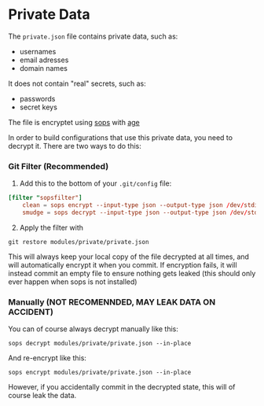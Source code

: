 # Private Data

The `private.json` file contains private data, such as:

- usernames
- email adresses
- domain names

It does not contain "real" secrets, such as:

- passwords
- secret keys

The file is encryptet using [sops](https://github.com/getsops/sops) with [age](https://github.com/FiloSottile/age)

In order to build configurations that use this private data, you need to decrypt it. There are two ways to do this:

### Git Filter (Recommended)

1. Add this to the bottom of your `.git/config` file:

```conf
[filter "sopsfilter"]
    clean = sops encrypt --input-type json --output-type json /dev/stdin | cat
	smudge = sops decrypt --input-type json --output-type json /dev/stdin
```

2. Apply the filter with

```shell
git restore modules/private/private.json
```

This will always keep your local copy of the file decrypted at all times, and will automatically encrypt it when you commit.
If encryption fails, it will instead commit an empty file to ensure nothing gets leaked (this should only ever happen when sops is not installed)

### Manually (NOT RECOMENNDED, MAY LEAK DATA ON ACCIDENT)

You can of course always decrypt manually like this:

```shell
sops decrypt modules/private/private.json --in-place
```

And re-encrypt like this:

```shell
sops encrypt modules/private/private.json --in-place
```

However, if you accidentally commit in the decrypted state, this will of course leak the data.
